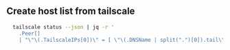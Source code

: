 ## Create host list from tailscale

```bash
  tailscale status --json | jq -r '
    .Peer[]
    | "\"\(.TailscaleIPs[0])\" = [ \"\(.DNSName | split(".")[0]).tail\" ];"
```
